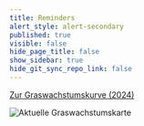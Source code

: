 ```yaml
---
title: Reminders
alert_style: alert-secondary
published: true
visible: false
hide_page_title: false
show_sidebar: true
hide_git_sync_repo_link: false
---
```


[Zur Graswachstumskurve (2024)](/growth?classes=button)

![Aktuelle Graswachstumskarte](/uploads/Graswachstumskarte_aktuell.svg)

